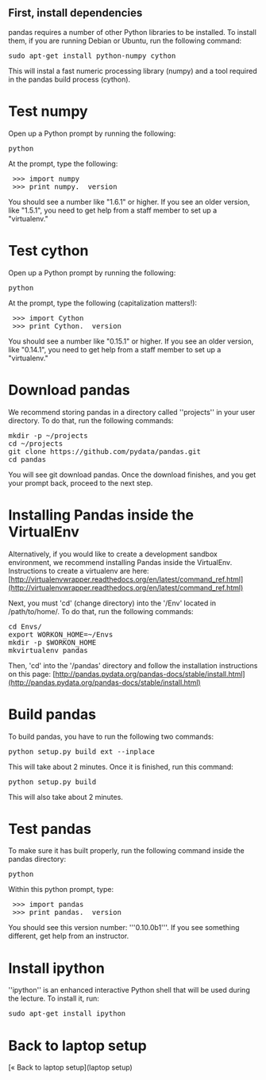 ## First, install dependencies

pandas requires a number of other Python libraries to be installed. To install them, if you are running Debian or Ubuntu, run the following command:

<pre>sudo apt-get install python-numpy cython</pre>

This will instal a fast numeric processing library (numpy) and a tool required in the pandas build process (cython).

# Test numpy

Open up a Python prompt by running the following:

<pre>python</pre>

At the prompt, type the following:

<pre>
 >>> import numpy
 >>> print numpy.__version__
</pre>

You should see a number like "1.6.1" or higher. If you see an older version, like "1.5.1", you need to get help from a staff member to set up a "virtualenv."

# Test cython

Open up a Python prompt by running the following:

<pre>python</pre>

At the prompt, type the following (capitalization matters!):

<pre>
 >>> import Cython
 >>> print Cython.__version__
</pre>

You should see a number like "0.15.1" or higher. If you see an older version, like "0.14.1", you need to get help from a staff member to set up a "virtualenv."

# Download pandas

We recommend storing pandas in a directory called ''projects'' in your user directory. To do that, run the following commands:

<pre>
mkdir -p ~/projects
cd ~/projects
git clone https://github.com/pydata/pandas.git
cd pandas
</pre>

You will see git download pandas. Once the download finishes, and you get your prompt back, proceed to the next step.

# Installing Pandas inside the VirtualEnv
Alternatively, if you would like to create a development sandbox environment, we recommend installing Pandas inside the VirtualEnv. Instructions to create a virtualenv are here: [http://virtualenvwrapper.readthedocs.org/en/latest/command_ref.html](http://virtualenvwrapper.readthedocs.org/en/latest/command_ref.html)

Next, you must 'cd' (change directory) into the '/Env' located in /path/to/home/. To do that, run the following commands:
<pre>
cd Envs/
export WORKON_HOME=~/Envs
mkdir -p $WORKON_HOME
mkvirtualenv pandas
</pre>
Then, 'cd' into the '/pandas' directory and follow the installation instructions on this page: [http://pandas.pydata.org/pandas-docs/stable/install.html](http://pandas.pydata.org/pandas-docs/stable/install.html)

# Build pandas

To build pandas, you have to run the following two commands:

<pre>python setup.py build_ext --inplace</pre>

This will take about 2 minutes. Once it is finished, run this command:

<pre>python setup.py build</pre>

This will also take about 2 minutes.

# Test pandas

To make sure it has built properly, run the following command inside the pandas directory:

<pre>python</pre>

Within this python prompt, type:

<pre>
 >>> import pandas
 >>> print pandas.__version__
</pre>

You should see this version number: '''0.10.0b1'''. If you see something different, get help from an instructor.

# Install ipython

''ipython'' is an enhanced interactive Python shell that will be used during the lecture. To install it, run:

<pre>sudo apt-get install ipython</pre>

# Back to laptop setup

[&laquo; Back to laptop setup](laptop setup)

